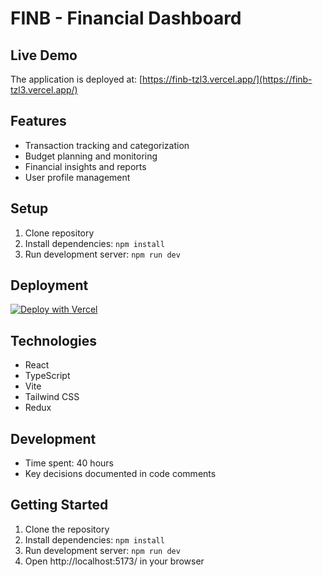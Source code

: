 # FINB - Financial Dashboard

## Live Demo

The application is deployed at: [https://finb-tzl3.vercel.app/](https://finb-tzl3.vercel.app/)

## Features
- Transaction tracking and categorization
- Budget planning and monitoring
- Financial insights and reports
- User profile management

## Setup
1. Clone repository
2. Install dependencies: `npm install`
3. Run development server: `npm run dev`

## Deployment
[![Deploy with Vercel](https://vercel.com/button)](https://vercel.com/new/git/external?repository-url=)

## Technologies
- React
- TypeScript
- Vite
- Tailwind CSS
- Redux

## Development
- Time spent: 40 hours
- Key decisions documented in code comments

## Getting Started

1. Clone the repository
2. Install dependencies: `npm install`
3. Run development server: `npm run dev`
4. Open http://localhost:5173/ in your browser
